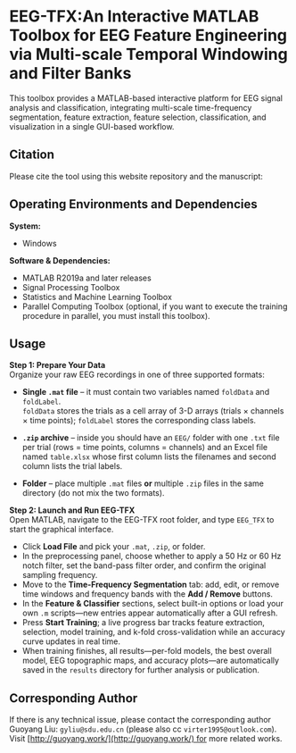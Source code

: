 # EEG-TFX:An Interactive MATLAB Toolbox for EEG Feature Engineering via Multi-scale Temporal Windowing and Filter Banks
This toolbox provides a MATLAB-based interactive platform for EEG signal analysis and classification, integrating multi-scale time-frequency segmentation, feature extraction, feature selection, classification, and visualization in a single GUI-based workflow.

## Citation

Please cite the tool using this website repository and the manuscript:

## Operating Environments and Dependencies

**System:**
- Windows

**Software & Dependencies:**
- MATLAB R2019a and later releases
- Signal Processing Toolbox
- Statistics and Machine Learning Toolbox
- Parallel Computing Toolbox (optional, if you want to execute the training procedure in parallel, you must install this toolbox).

## Usage

**Step 1: Prepare Your Data**  
Organize your raw EEG recordings in one of three supported formats:

- **Single `.mat` file** – it must contain two variables named `foldData` and `foldLabel`.  
  `foldData` stores the trials as a cell array of 3-D arrays (trials × channels × time points); `foldLabel` stores the corresponding class labels.

- **`.zip` archive** – inside you should have an `EEG/` folder with one `.txt` file per trial (rows = time points, columns = channels) and an Excel file named `table.xlsx` whose first column lists the filenames and second column lists the trial labels.

- **Folder** – place multiple `.mat` files **or** multiple `.zip` files in the same directory (do not mix the two formats).

**Step 2: Launch and Run EEG-TFX**  
Open MATLAB, navigate to the EEG-TFX root folder, and type `EEG_TFX` to start the graphical interface.

- Click **Load File** and pick your `.mat`, `.zip`, or folder.  
- In the preprocessing panel, choose whether to apply a 50 Hz or 60 Hz notch filter, set the band-pass filter order, and confirm the original sampling frequency.  
- Move to the **Time-Frequency Segmentation** tab: add, edit, or remove time windows and frequency bands with the **Add / Remove** buttons.  
- In the **Feature & Classifier** sections, select built-in options or load your own `.m` scripts—new entries appear automatically after a GUI refresh.  
- Press **Start Training**; a live progress bar tracks feature extraction, selection, model training, and k-fold cross-validation while an accuracy curve updates in real time.  
- When training finishes, all results—per-fold models, the best overall model, EEG topographic maps, and accuracy plots—are automatically saved in the `results` directory for further analysis or publication.

## Corresponding Author
If there is any technical issue, please contact the corresponding author Guoyang Liu: `gyliu@sdu.edu.cn` (please also cc `virter1995@outlook.com`).
Visit [http://guoyang.work/](http://guoyang.work/) for more related works.
